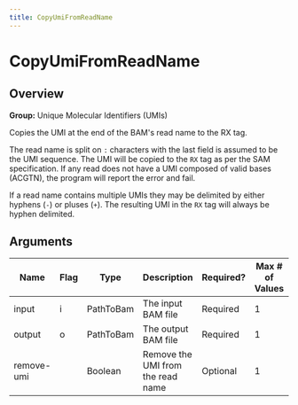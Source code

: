 ```yaml
---
title: CopyUmiFromReadName
---
```


# CopyUmiFromReadName

## Overview
**Group:** Unique Molecular Identifiers (UMIs)

Copies the UMI at the end of the BAM's read name to the RX tag.

The read name is split on `:` characters with the last field is assumed to be the UMI sequence.  The UMI
will be copied to the `RX` tag as per the SAM specification.  If any read does not have a UMI composed of
valid bases (ACGTN), the program will report the error and fail.

If a read name contains multiple UMIs they may be delimited by either hyphens (`-`) or pluses (`+`). The
resulting UMI in the `RX` tag will always be hyphen delimited.

## Arguments

|Name|Flag|Type|Description|Required?|Max # of Values|Default Value(s)|
|----|----|----|-----------|---------|---------------|----------------|
|input|i|PathToBam|The input BAM file|Required|1||
|output|o|PathToBam|The output BAM file|Required|1||
|remove-umi||Boolean|Remove the UMI from the read name|Optional|1|false|

